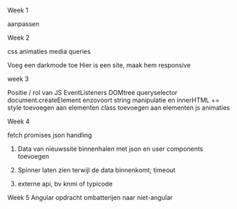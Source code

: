 Week 1

aanpassen


Week 2

css animaties
media queries


Voeg een darkmode toe
Hier is een site, maak hem responsive


week 3

Positie / rol van JS
EventListeners
DOMtree
queryselector
document.createElement enzovoort
string manipulatie en innerHTML += 
style toevoegen aan elementen
class toevoegen aan elementen
js animaties



Week 4

fetch
promises
json handling



1. Data van nieuwssite binnenhalen met json en user components toevoegen

2. Spinner laten zien terwijl de data binnenkomt; timeout

3. externe api, bv knmi of typicode



Week 5
Angular opdracht ombatterijen naar niet-angular



